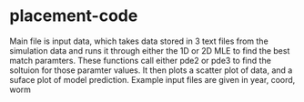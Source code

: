 # placement-code

Main file is input data, which takes data stored in 3 text files from the simulation data and runs it through either 
the 1D or 2D MLE to find the best match paramters. These functions call either pde2 or pde3 to find the soltuion for those paramter values.
It then plots a scatter plot of data, and a suface plot of model prediction.
Example input files are given in year, coord, worm
